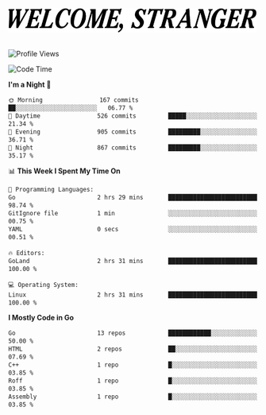 <div>
  <picture>
    <source media="(prefers-color-scheme: dark)" srcset="./headers/welcome_white.png">
    <img alt="WELCOME, STRANGER" src="./headers/welcome.png" width="500">
  </picture>
</div>

<br>

![Profile Views](https://komarev.com/ghpvc/?username=darleet&color=blue)

<!--START_SECTION:waka-->
![Code Time](http://img.shields.io/badge/Code%20Time-240%20hrs%207%20mins-blue)

**I'm a Night 🦉** 

```text
🌞 Morning                167 commits         ██░░░░░░░░░░░░░░░░░░░░░░░   06.77 % 
🌆 Daytime                526 commits         █████░░░░░░░░░░░░░░░░░░░░   21.34 % 
🌃 Evening                905 commits         █████████░░░░░░░░░░░░░░░░   36.71 % 
🌙 Night                  867 commits         █████████░░░░░░░░░░░░░░░░   35.17 % 
```


📊 **This Week I Spent My Time On** 

```text
💬 Programming Languages: 
Go                       2 hrs 29 mins       █████████████████████████   98.74 % 
GitIgnore file           1 min               ░░░░░░░░░░░░░░░░░░░░░░░░░   00.75 % 
YAML                     0 secs              ░░░░░░░░░░░░░░░░░░░░░░░░░   00.51 % 

🔥 Editors: 
GoLand                   2 hrs 31 mins       █████████████████████████   100.00 % 

💻 Operating System: 
Linux                    2 hrs 31 mins       █████████████████████████   100.00 % 
```

**I Mostly Code in Go** 

```text
Go                       13 repos            ████████████░░░░░░░░░░░░░   50.00 % 
HTML                     2 repos             ██░░░░░░░░░░░░░░░░░░░░░░░   07.69 % 
C++                      1 repo              █░░░░░░░░░░░░░░░░░░░░░░░░   03.85 % 
Roff                     1 repo              █░░░░░░░░░░░░░░░░░░░░░░░░   03.85 % 
Assembly                 1 repo              █░░░░░░░░░░░░░░░░░░░░░░░░   03.85 % 
```




<!--END_SECTION:waka-->
